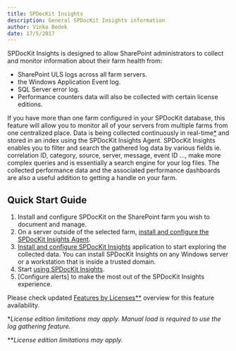 ```yaml
---
title: SPDocKit Insights
description: General SPDocKit Insights information
author: Vinko Bedek
date: 17/5/2017
---
```

<!---
todo:
1. Topology image needs to be updated.
2. The quick guide video needs to be updated, or removed.
3. Features by licenses link needs to point somewhere else since Insights is now available to all license editions. Maybe a table like the Excel file where it shows who can use PC, alerts, automatic collection
4. I like the idea of the footnotes, maybe also put a link to what is available to each license edition. We will have problems if this is not specified here.
-->

SPDocKit Insights is designed to allow SharePoint administrators to collect and monitor information about their farm health from:
* SharePoint ULS logs across all farm servers.
* the Windows Application Event log.
* SQL Server error log.
* Performance counters data will also be collected with certain license editions.

If you have more than one farm configured in your SPDocKit database, this feature will allow you to monitor all of your servers from multiple farms from one centralized place.
Data is being collected continuously in real-time[*](#realTime) and stored in an index using the SPDocKit Insights Agent. 
SPDocKit Insights enables you to filter and search the gathered log data by various fields ie. correlation ID, category, source, server, message, event ID ..., make more complex queries and is essentially a search engine for your log files.
The collected performance data and the associated performance dashboards are also a useful addition to getting a handle on your farm.

## Quick Start Guide
1. Install and configure SPDocKit on the SharePoint farm you wish to document and manage.
2. On a server outside of the selected farm, [install and configure the SPDocKit Insights Agent](#internal/how-to/spdockit-insights/configure-data-collection/).
3. [Install and configure SPDocKit Insights](#internal/how-to/spdockit-insights/configure-data-collection/) application to start exploring the collected data. You can install SPDocKit Insights on any Windows server or a workstation that is inside a trusted domain.
4. Start [using SPDocKit Insights](#internal/how-to/spdockit-insights/configure-data-collection/).
5. [Configure alerts] to make the most out of the SPDocKit Insights experience.

Please check updated [Features by Licenses](https://www.spdockit.com/orders/features-by-licenses/)[**](#realTime2) overview for this feature availability.


<a name="realTime"></a>*_License edition limitations may apply. Manual load is required to use the log gathering feature._

<a name="realTime2"></a>**_License edition limitations may apply._